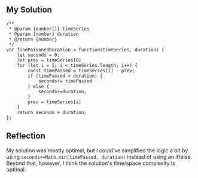 ## My Solution

```
/**
 * @param {number[]} timeSeries
 * @param {number} duration
 * @return {number}
 */
var findPoisonedDuration = function(timeSeries, duration) {
    let seconds = 0;
    let prev = timeSeries[0]
    for (let i = 1; i < timeSeries.length; i++) {
        const timePassed = timeSeries[i] - prev;
        if (timePassed < duration) {
            seconds+= timePassed
        } else {
            seconds+=duration;
        }
        prev = timeSeries[i]
    }
    return seconds + duration;
};
```

## Reflection

My solution was mostly optimal, but I could've simplified the logic a bit by using `seconds+=Math.min(timePassed, duration)` instead of using an if/else. Beyond that, however, I think the solution's time/space complexity is optimal.
